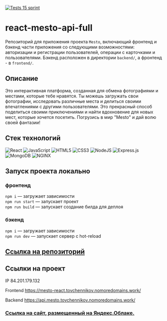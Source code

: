 [![Tests 15 sprint](https://github.com/yryryk/react-mesto-api-full-gha/actions/workflows/tests.yml/badge.svg)](https://github.com/yryryk/react-mesto-api-full-gha/actions/workflows/tests.yml)

# react-mesto-api-full
Репозиторий для приложения проекта `Mesto`, включающий фронтенд и бэкенд части приложения со следующими возможностями: авторизации и регистрации пользователей, операции с карточками и пользователями. Бэкенд расположен в директории `backend/`, а фронтенд - в `frontend/`. 

## Описание

Это интерактивная платформа, созданная для обмена фотографиями и местами, которые тебе нравятся. Ты можешь загружать свои фотографии, исследовать различные места и делиться своими впечатлениями с другими пользователями. Это прекрасный способ поделиться своими приключениями и найти вдохновение для новых мест, которые хочется посетить. Погрузись в мир "Mesto" и дай волю своей фантазии!

## Стек технологий

![React](https://img.shields.io/badge/react-%2320232a.svg?style=for-the-badge&logo=react&logoColor=%2361DAFB)  ![JavaScript](https://img.shields.io/badge/javascript-%23323330.svg?style=for-the-badge&logo=javascript&logoColor=%23F7DF1E)    ![HTML5](https://img.shields.io/badge/html5-%23E34F26.svg?style=for-the-badge&logo=html5&logoColor=white)  ![CSS3](https://img.shields.io/badge/css3-%231572B6.svg?style=for-the-badge&logo=css3&logoColor=white)  ![NodeJS](https://img.shields.io/badge/node.js-6DA55F?style=for-the-badge&logo=node.js&logoColor=white)  ![Express.js](https://img.shields.io/badge/express.js-%23404d59.svg?style=for-the-badge&logo=express&logoColor=%2361DAFB)  ![MongoDB](https://img.shields.io/badge/MongoDB-%234ea94b.svg?style=for-the-badge&logo=mongodb&logoColor=white)  ![NGINX](https://img.shields.io/badge/Nginx-009639?style=for-the-badge&logo=nginx&logoColor=white)

## Запуск проекта локально

### фронтенд

`npm i` — загружает зависимости<br/>
`npm run start` — запускает проект <br/> 
`npm run build` — запускает создание билда для деплоя

### бэкенд

`npm i` — загружает зависимости<br/>
`npm run dev` — запускает сервер с hot-reload

## [Ссылка на репозиторий](https://github.com/yryryk/react-mesto-api-full-gha)

## Ссылки на проект

IP 84.201.179.132

Frontend https://mesto-react.tovchennikov.nomoredomains.work/

Backend https://api.mesto.tovchennikov.nomoredomains.work/

### [Ссылка на сайт, размещенный на Яндекс.Облаке.](https://mesto-react.tovchennikov.nomoredomains.work/ "https://mesto-react.tovchennikov.nomoredomains.work/")
